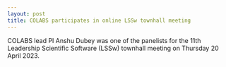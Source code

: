```yaml
---
layout: post
title: COLABS participates in online LSSw townhall meeting
---
```


COLABS lead PI Anshu Dubey was one of the panelists for the 11th Leadership Scientific Software (LSSw) townhall meeting on Thursday 20 April 2023.